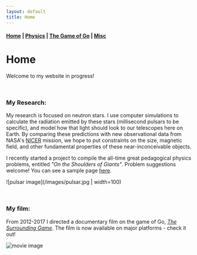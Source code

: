 ```yaml
---
layout: default
title: Home
---
```


#### [Home](index.md) | [Physics](physics.md) | [The Game of Go](go.md) | [Misc](misc.md)

# Home

Welcome to my website in progress! 

<br/>

### My Research:

My research is focused on neutron stars. I use computer simulations to calculate the radiation emitted by these stars 
(millisecond pulsars to be specific), and model how that light should look to our telescopes here on Earth. 
By comparing these predictions with new observational data from NASA's [NICER](https://www.nasa.gov/nicer) mission, we hope to put constraints on the size, magnetic field, and other fundamental properties of these near-inconceivable objects. 

I recently started a project to compile the all-time great pedagogical physics problems, entitled *"On the Shoulders of Giants"*. Problem suggestions welcome! You can see a sample page [here](https://github.com/WSLockhart/Physics/blob/master/TimelessProblems_sample.pdf).

![pulsar image](/images/pulsar.jpg | width=100)

<br/>

### My film:
From 2012-2017 I directed a documentary film on the game of Go, [*The Surrounding Game*](https://www.surroundinggamemovie.com/). The film is now available on major platforms - check it out! 

![movie image](/images/TSG.png)
